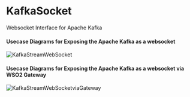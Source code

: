 # KafkaSocket
Websocket Interface for Apache Kafka


#### Usecase Diagrams for Exposing the Apache Kafka as a websocket

![KafkaStreamWebSocket](https://github.com/vanjikumaran/KafkaSocket/blob/master/Doc/Images/KafkaStreamViaBal.png)




#### Usecase Diagrams for Exposing the Apache Kafka as a websocket via WSO2 Gateway

![KafkaStreamWebSocketviaGateway](https://github.com/vanjikumaran/KafkaSocket/blob/master/Doc/Images/KafakaWebSocketStreamWithGateway.jpeg)
